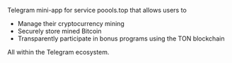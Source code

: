 Telegram mini-app for service poools.top that allows users to

* Manage their cryptocurrency mining
* Securely store mined Bitcoin
* Transparently participate in bonus programs using the TON blockchain
 
All within the Telegram ecosystem.

